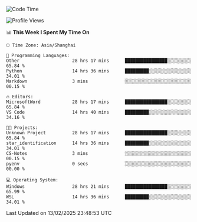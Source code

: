 <!--START_SECTION:waka-->
![Code Time](http://img.shields.io/badge/Code%20Time-2%2C285%20hrs%2013%20mins-blue)

![Profile Views](http://img.shields.io/badge/Profile%20Views-3-blue)

📊 **This Week I Spent My Time On** 

```text
🕑︎ Time Zone: Asia/Shanghai

💬 Programming Languages: 
Other                    28 hrs 17 mins      ████████████████░░░░░░░░░   65.84 % 
Python                   14 hrs 36 mins      █████████░░░░░░░░░░░░░░░░   34.01 % 
Markdown                 3 mins              ░░░░░░░░░░░░░░░░░░░░░░░░░   00.15 % 

🔥 Editors: 
MicrosoftWord            28 hrs 17 mins      ████████████████░░░░░░░░░   65.84 % 
VS Code                  14 hrs 40 mins      █████████░░░░░░░░░░░░░░░░   34.16 % 

🐱‍💻 Projects: 
Unknown Project          28 hrs 17 mins      ████████████████░░░░░░░░░   65.84 % 
star_identification      14 hrs 36 mins      █████████░░░░░░░░░░░░░░░░   34.01 % 
CS-Notes                 3 mins              ░░░░░░░░░░░░░░░░░░░░░░░░░   00.15 % 
pyenv                    0 secs              ░░░░░░░░░░░░░░░░░░░░░░░░░   00.00 % 

💻 Operating System: 
Windows                  28 hrs 21 mins      ████████████████░░░░░░░░░   65.99 % 
WSL                      14 hrs 36 mins      █████████░░░░░░░░░░░░░░░░   34.01 % 
```


 Last Updated on 13/02/2025 23:48:53 UTC
<!--END_SECTION:waka-->